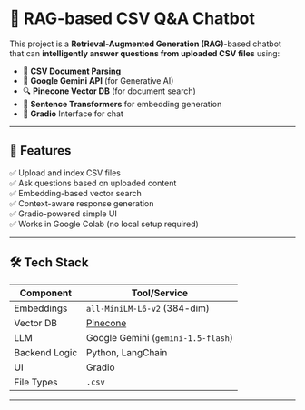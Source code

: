 # 🧠 RAG-based CSV Q&A Chatbot

This project is a **Retrieval-Augmented Generation (RAG)**-based chatbot that can **intelligently answer questions from uploaded CSV files** using:

- 📂 **CSV Document Parsing**
- 🧠 **Google Gemini API** (for Generative AI)
- 🔍 **Pinecone Vector DB** (for document search)
- 🧮 **Sentence Transformers** for embedding generation
- 💬 **Gradio** Interface for chat

---

## 🚀 Features

✅ Upload and index CSV files  
✅ Ask questions based on uploaded content  
✅ Embedding-based vector search  
✅ Context-aware response generation  
✅ Gradio-powered simple UI  
✅ Works in Google Colab (no local setup required)

---

## 🛠️ Tech Stack

| Component        | Tool/Service                |
|------------------|-----------------------------|
| Embeddings       | `all-MiniLM-L6-v2` (384-dim)|
| Vector DB        | [Pinecone](https://www.pinecone.io/) |
| LLM              | Google Gemini (`gemini-1.5-flash`) |
| Backend Logic    | Python, LangChain           |
| UI               | Gradio                      |
| File Types       | `.csv`                      |

---


